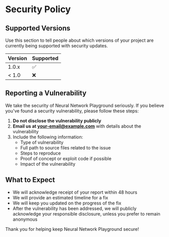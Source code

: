 # Security Policy

## Supported Versions

Use this section to tell people about which versions of your project are currently being supported with security updates.

| Version | Supported          |
| ------- | ------------------ |
| 1.0.x   | :white_check_mark: |
| < 1.0   | :x:                |

## Reporting a Vulnerability

We take the security of Neural Network Playground seriously. If you believe you've found a security vulnerability, please follow these steps:

1. **Do not disclose the vulnerability publicly**
2. **Email us at your-email@example.com** with details about the vulnerability
3. Include the following information:
   - Type of vulnerability
   - Full path to source files related to the issue
   - Steps to reproduce
   - Proof of concept or exploit code if possible
   - Impact of the vulnerability

## What to Expect
- We will acknowledge receipt of your report within 48 hours
- We will provide an estimated timeline for a fix
- We will keep you updated on the progress of the fix
- After the vulnerability has been addressed, we will publicly acknowledge your responsible disclosure, unless you prefer to remain anonymous

Thank you for helping keep Neural Network Playground secure! 